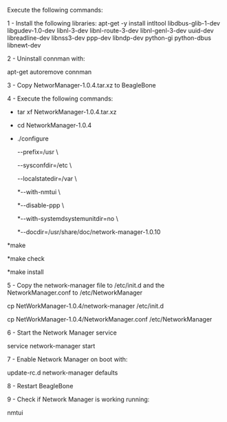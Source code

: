 Execute the following commands:

1 - Install the following libraries:
  apt-get -y install intltool libdbus-glib-1-dev libgudev-1.0-dev libnl-3-dev libnl-route-3-dev libnl-genl-3-dev uuid-dev libreadline-dev libnss3-dev ppp-dev libndp-dev python-gi python-dbus libnewt-dev

2 - Uninstall connman with:

  apt-get autoremove connman

3 - Copy NetworManager-1.0.4.tar.xz to BeagleBone

4 - Execute the following commands:
  * tar xf NetworkManager-1.0.4.tar.xz
  
  * cd NetworkManager-1.0.4

  * ./configure 
  
    --prefix=/usr \

    --sysconfdir=/etc    \
    
    --localstatedir=/var \
        
    *--with-nmtui         \
       
    *--disable-ppp        \
       
    *--with-systemdsystemunitdir=no \
        
    *--docdir=/usr/share/doc/network-manager-1.0.10

  *make
    
  *make check
    
  *make install
    

5 - Copy the network-manager file to /etc/init.d and the NetworkManager.conf to /etc/NetworkManager

  cp NetWorkManager-1.0.4/network-manager /etc/init.d
  
  cp NetWorkManager-1.0.4/NetworkManager.conf /etc/NetworkManager

6 - Start the Network Manager service

  service network-manager start

7 - Enable Network Manager on boot with:

  update-rc.d network-manager defaults

8 - Restart BeagleBone

9 - Check if Network Manager is working running:

  nmtui
